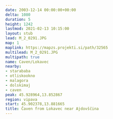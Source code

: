 ```yaml
---
date: 2003-12-14 00:00:00+00:00
delta: 1080
duration: 5
height: 1242
lastmod: 2021-02-13 10:15:00
layout: stub
lead: M_2_0291.JPG
map: 1
maplink: https://mapzs.projekti.si/path/32565
multilead: M_2_0291.JPG
multipath: true
name: Caven/Lokavec
nearby:
- starababa
- otliskookno
- malagora
- dolskimaj
- caven
peak: 45.928964,13.852867
region: vipava
start: 45.902378,13.881665
title: Čaven from Lokavec near Ajdovščina
---
```

